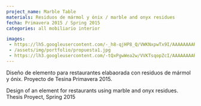 ```yaml
---
project_name: Marble Table
materials: Residuos de mármol y ónix / marble and onyx residues
fecha: Primavera 2015 / Spring 2015
categories: all mobiliario interior

images:
 - https://lh5.googleusercontent.com/-_h8-qjHP8_Q/VWKNxpwTx9I/AAAAAAAAR2o/KWzCowi8Zpc/w769-h577-no/mesa%2B2.jpg
 - /assets/img/portfolio/propuesta1.jpg
 - https://lh3.googleusercontent.com/-tQxPgwWea2w/VVKTsqopZcI/AAAAAAAARhE/kMNuTlxNBWo/w385-h577-no/IMG_4974.JPG
---
```

Diseño de elemento para restaurantes elabaorada con residuos de mármol y ónix. Proyecto de Tesina Primavera 2015.


Design of an element for restaurants using marble and onyx residues. Thesis Proyect, Spring 2015
